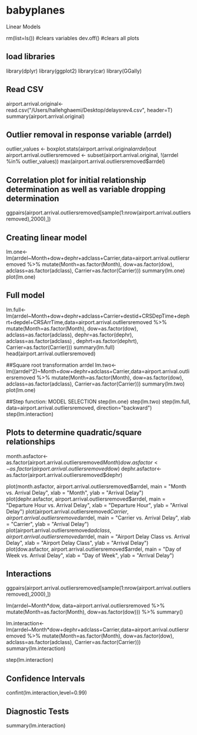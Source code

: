 # babyplanes
Linear Models

rm(list=ls()) #clears variables
dev.off() #clears all plots

## load libraries
library(dplyr)
library(ggplot2)
library(car)
library(GGally)

## Read CSV
airport.arrival.original<- read.csv("/Users/hallehghaemi/Desktop/delaysrev4.csv", header=T) 
summary(airport.arrival.original) 

## Outlier removal in response variable (arrdel)
outlier_values <- boxplot.stats(airport.arrival.original$arrdel)$out
airport.arrival.outliersremoved <- subset(airport.arrival.original, !(arrdel %in% outlier_values))
max(airport.arrival.outliersremoved$arrdel)

## Correlation plot for initial relationship determination as well as variable dropping determination
ggpairs(airport.arrival.outliersremoved[sample(1:nrow(airport.arrival.outliersremoved),2000),])

## Creating linear model
lm.one<- lm(arrdel~Month+dow+dephr+adclass+Carrier,data=airport.arrival.outliersremoved %>% 
  mutate(Month=as.factor(Month), dow=as.factor(dow), adclass=as.factor(adclass), Carrier=as.factor(Carrier)))
summary(lm.one)
plot(lm.one)

## Full model 
lm.full<- lm(arrdel~Month+dow+dephr+adclass+Carrier+destid+CRSDepTime+dephrt+depdel+CRSArrTime,data=airport.arrival.outliersremoved %>% 
              mutate(Month=as.factor(Month), dow=as.factor(dow), adclass=as.factor(adclass), dephr=as.factor(dephr), adclass=as.factor(adclass)
                     , dephrt=as.factor(dephrt), Carrier=as.factor(Carrier)))
summary(lm.full)
head(airport.arrival.outliersremoved)


##Square root transformation arrdel
lm.two<- lm((arrdel^2)~Month+dow+dephr+adclass+Carrier,data=airport.arrival.outliersremoved %>% 
              mutate(Month=as.factor(Month), dow=as.factor(dow), adclass=as.factor(adclass), Carrier=as.factor(Carrier)))
summary(lm.two)
plot(lm.one)

##Step function: MODEL SELECTION
step(lm.one)
step(lm.two)
step(lm.full, data=airport.arrival.outliersremoved, direction="backward")
step(lm.interaction)

## Plots to determine quadratic/square relationships
month.asfactor<-as.factor(airport.arrival.outliersremoved$Month)
dow.asfactor<-as.factor(airport.arrival.outliersremoved$dow)
dephr.asfactor<-as.factor(airport.arrival.outliersremoved$dephr)

plot(month.asfactor, airport.arrival.outliersremoved$arrdel, main = "Month vs. Arrival Delay", xlab = "Month", ylab = "Arrival Delay")
plot(dephr.asfactor, airport.arrival.outliersremoved$arrdel, main = "Departure Hour vs. Arrival Delay", xlab = "Departure Hour", ylab = "Arrival Delay")
plot(airport.arrival.outliersremoved$Carrier, airport.arrival.outliersremoved$arrdel, main = "Carrier vs. Arrival Delay", xlab = "Carrier", ylab = "Arrival Delay")
plot(airport.arrival.outliersremoved$adclass, airport.arrival.outliersremoved$arrdel, main = "Airport Delay Class vs. Arrival Delay", xlab = "Airport Delay Class", ylab = "Arrival Delay")
plot(dow.asfactor, airport.arrival.outliersremoved$arrdel, main = "Day of Week vs. Arrival Delay", xlab = "Day of Week", ylab = "Arrival Delay")


## Interactions
ggpairs(airport.arrival.outliersremoved[sample(1:nrow(airport.arrival.outliersremoved),2000),])

lm(arrdel~Month*dow, data=airport.arrival.outliersremoved %>% mutate(Month=as.factor(Month),
                                                            dow=as.factor(dow))) %>%
  summary()


lm.interaction<- lm(arrdel~Month*dow+dephr+adclass+Carrier,data=airport.arrival.outliersremoved %>% 
              mutate(Month=as.factor(Month), dow=as.factor(dow), adclass=as.factor(adclass), Carrier=as.factor(Carrier)))
summary(lm.interaction)


step(lm.interaction)

## Confidence Intervals
confint(lm.interaction,level=0.99)

## Diagnostic Tests
summary(lm.interaction)

